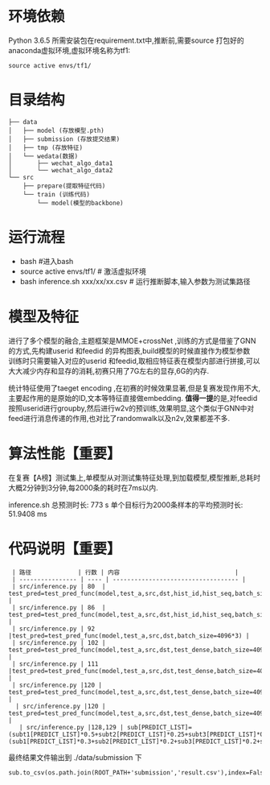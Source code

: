 # 环境依赖
Python 3.6.5
所需安装包在requirement.txt中,推断前,需要source 打包好的anaconda虚拟环境,虚拟环境名称为tf1:
```
source active envs/tf1/
```

# 目录结构
```
├── data
│   ├── model (存放模型.pth)
│   ├── submission (存放提交结果)
│   ├── tmp (存放特征)
│   └── wedata(数据)
│       ├── wechat_algo_data1
│       └── wechat_algo_data2
└── src
    ├── prepare(提取特征代码)
    └── train (训练代码)
        └── model(模型的backbone)
```

# 运行流程
- bash  #进入bash
- source active envs/tf1/   # 激活虚拟环境
- bash inference.sh xxx/xx/xx.csv  # 运行推断脚本,输入参数为测试集路径

# 模型及特征
进行了多个模型的融合,主题框架是MMOE+crossNet ,训练的方式是借鉴了GNN的方式,先构建userid 和feedid 的异构图表,build模型的时候直接作为模型参数\
训练时只需要输入对应的userid 和feedid,取相应特征表在模型内部进行拼接,可以大大减少内存和显存的消耗,初赛只用了7G左右的显存,6G的内存.

统计特征使用了taeget encoding ,在初赛的时候效果显著,但是复赛发现作用不大,主要起作用的是原始的ID,文本等特征直接做embedding.
**值得一提**的是,对feedid按照userid进行groupby,然后进行w2v的预训练,效果明显,这个类似于GNN中对feed进行消息传递的作用,也对比了randomwalk以及n2v,效果都差不多.

# 算法性能【重要】
在复赛【A榜】测试集上,单模型从对测试集特征处理,到加载模型,模型推断,总耗时大概2分钟到3分钟,每2000条的耗时在7ms以内.

inference.sh 
总预测时长: 773 s
单个目标行为2000条样本的平均预测时长: 51.9408 ms

# 代码说明【重要】

     | 路径             | 行数 | 内容                                |
     | ---------------- | ---- | ----------------------------------- |
     | src/inference.py | 80  | test_pred=test_pred_func(model,test_a,src,dst,hist_id,hist_seq,batch_size=4096*3) |
     | src/inference.py | 86  | test_pred=test_pred_func(model,test_a,src,dst,hist_id,hist_seq,batch_size=4096*3) |
     | src/inference.py | 92  |test_pred=test_pred_func(model,test_a,src,dst,batch_size=4096*3) |
     | src/inference.py | 102 | test_pred=test_pred_func(model,test_a,src,dst,test_dense,batch_size=4096*3) |
     | src/inference.py | 111 |test_pred=test_pred_func(model,test_a,src,dst,test_dense,batch_size=4096*3) |
     | src/inference.py |120 | test_pred=test_pred_func(model,test_a,src,dst,test_dense,batch_size=4096*3) |
      | src/inference.py |120 | test_pred=test_pred_func(model,test_a,src,dst,test_dense,batch_size=4096*3) |
       | src/inference.py |128,129 | sub[PREDICT_LIST]=(subt1[PREDICT_LIST]*0.5+subt2[PREDICT_LIST]*0.25+subt3[PREDICT_LIST]*0.25)/2+(sub1[PREDICT_LIST]*0.3+sub2[PREDICT_LIST]*0.2+sub3[PREDICT_LIST]*0.2+sub4[PREDICT_LIST]*0.2+sub1_1[PREDICT_LIST]*0.1)/2|
       
          
最终结果文件输出到 ./data/submission 下
```
sub.to_csv(os.path.join(ROOT_PATH+'submission','result.csv'),index=False)
```